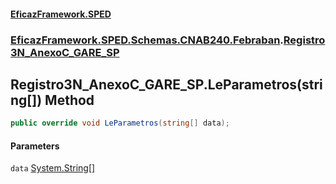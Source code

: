 #### [EficazFramework.SPED](EficazFrameworkSPED.md 'EficazFramework SPED')
### [EficazFramework.SPED.Schemas.CNAB240.Febraban](EficazFramework.SPED.Schemas.CNAB240.Febraban.md 'EficazFramework.SPED.Schemas.CNAB240.Febraban').[Registro3N_AnexoC_GARE_SP](EficazFramework.SPED.Schemas.CNAB240.Febraban/Registro3N_AnexoC_GARE_SP.md 'EficazFramework.SPED.Schemas.CNAB240.Febraban.Registro3N_AnexoC_GARE_SP')

## Registro3N_AnexoC_GARE_SP.LeParametros(string[]) Method

```csharp
public override void LeParametros(string[] data);
```
#### Parameters

<a name='EficazFramework.SPED.Schemas.CNAB240.Febraban.Registro3N_AnexoC_GARE_SP.LeParametros(string[]).data'></a>

`data` [System.String](https://docs.microsoft.com/en-us/dotnet/api/System.String 'System.String')[[]](https://docs.microsoft.com/en-us/dotnet/api/System.Array 'System.Array')